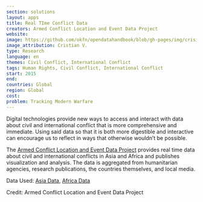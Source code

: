 ```yaml
---
section: solutions
layout: apps
title: Real TIme Conflict Data 
creators: Armed Conflict Location and Event Data Project 
website: 
image: https://github.com/okfn/opendatahandbook/blob/gh-pages/img/crisis.jpg?raw=true 
image_attribution: Cristian V.
type: Research 
language: en
themes: Civil Conflict, International Conflict
tags: Human Rights, Civil Conflict, International Conflict
start: 2015
end: 
countries: Global
region: Global
cost: 
problem: Tracking Modern Warfare
---
```

Digital technologies provide new ways to access and interact with data about civil and international conflict that is more comprehensive and immediate. Using said data so that it is both more digestible and interactive can encourage us to reflect in ways that otherwise wouldn’t be possible. 

The [Armed Conflict Location and Event Data Project](http://www.acleddata.com/data/) provides real time data about civil and international conflicts in Asia and Africa and publishes visualization and analysis. The data is aggregated from humanitarian agencies, research publications, the countries themselves, and local media.

Data Used: [Asia Data](http://www.acleddata.com/asia-data/), [Africa Data](http://www.acleddata.com/data/)

Credit: Armed Conflict Location and Event Data Project
